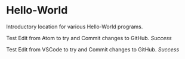# Hello-World
Introductory location for various Hello-World programs.

Test Edit from Atom to try and Commit changes to GitHub. _Success_

Test Edit from VSCode to try and Commit changes to GitHub. _Success_
